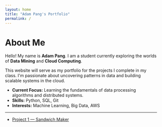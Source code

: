 ```yaml
---
layout: home
title: "Adam Pang's Portfolio"
permalink: /
---
```


# About Me

Hello! My name is **Adam Pang**. I am a student currently exploring the worlds of **Data Mining** and **Cloud Computing**.

This website will serve as my portfolio for the projects I complete in my class. I'm passionate about uncovering patterns in data and building scalable systems in the cloud.

- **Current Focus:** Learning the fundamentals of data processing algorithms and distributed systems.  
- **Skills:** Python, SQL, Git  
- **Interests:** Machine Learning, Big Data, AWS

---

- [Project 1 — Sandwich Maker](project1.md)
